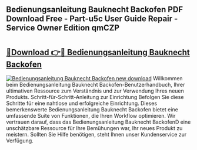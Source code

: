 ## Bedienungsanleitung Bauknecht Backofen PDF Download Free - Part-u5c User Guide Repair - Service Owner Edition qmCZP

# <h2><a href="http://df3sa0k.blite.top/?on=Bedienungsanleitung+Bauknecht+Backofen">🔗Download 👉🔴 Bedienungsanleitung Bauknecht Backofen</a></h2>

[![Bedienungsanleitung Bauknecht Backofen new download](https://i.imgur.com/lujVjoI.png)](http://df3sa0k.blite.top/?on=Bedienungsanleitung+Bauknecht+Backofen)
Willkommen beim Bedienungsanleitung Bauknecht Backofen-Benutzerhandbuch, Ihrer ultimativen Ressource zum Verständnis und zur Verwendung Ihres neuen Produkts. Schritt-für-Schritt-Anleitung zur Einrichtung Befolgen Sie diese Schritte für eine nahtlose und erfolgreiche Einrichtung. Dieses bemerkenswerte Bedienungsanleitung Bauknecht Backofen bietet eine umfassende Suite von Funktionen, die Ihren Workflow optimieren. Wir vertrauen darauf, dass das Bedienungsanleitung Bauknecht BackofenD eine unschätzbare Ressource für Ihre Bemühungen war, Ihr neues Produkt zu meistern. Sollten Sie Hilfe benötigen, steht Ihnen unser Kundenservice zur Verfügung.
